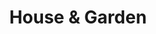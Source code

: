 ---
title: "House & Garden"
image: "barrel_planter/barrel-planter-639.jpg"
alt_txt: "Using a Lidl battery for briggs & stratton lawnmower"
translationKey: "House & Garden"
summary: "My projects that are household or garden related"
---